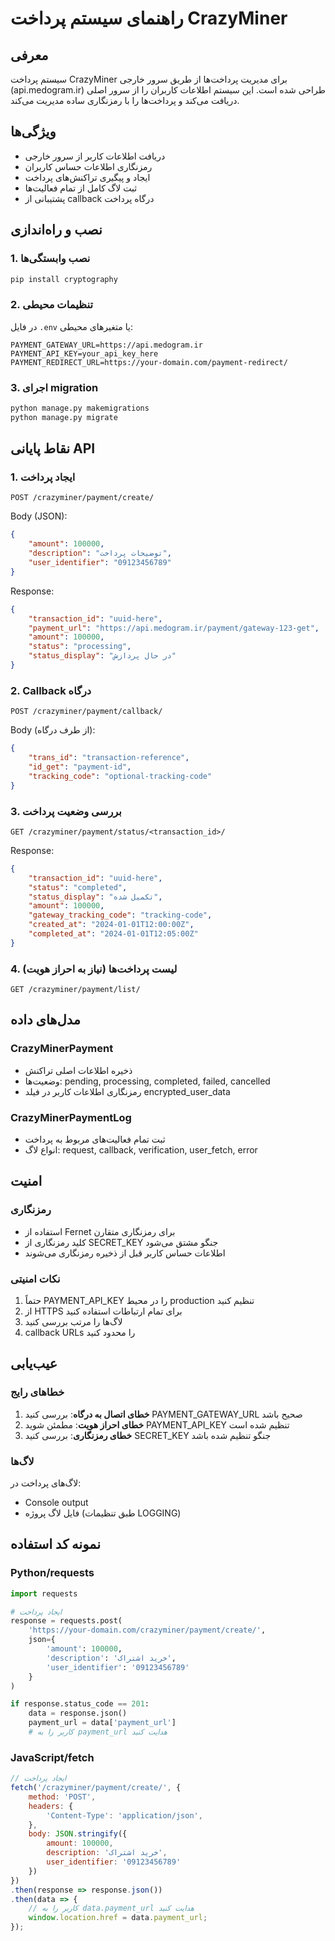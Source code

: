 # راهنمای سیستم پرداخت CrazyMiner

## معرفی
سیستم پرداخت CrazyMiner برای مدیریت پرداخت‌ها از طریق سرور خارجی (api.medogram.ir) طراحی شده است. این سیستم اطلاعات کاربران را از سرور اصلی دریافت می‌کند و پرداخت‌ها را با رمزنگاری ساده مدیریت می‌کند.

## ویژگی‌ها
- دریافت اطلاعات کاربر از سرور خارجی
- رمزنگاری اطلاعات حساس کاربران
- ایجاد و پیگیری تراکنش‌های پرداخت
- ثبت لاگ کامل از تمام فعالیت‌ها
- پشتیبانی از callback درگاه پرداخت

## نصب و راه‌اندازی

### 1. نصب وابستگی‌ها
```bash
pip install cryptography
```

### 2. تنظیمات محیطی
در فایل `.env` یا متغیرهای محیطی:
```env
PAYMENT_GATEWAY_URL=https://api.medogram.ir
PAYMENT_API_KEY=your_api_key_here
PAYMENT_REDIRECT_URL=https://your-domain.com/payment-redirect/
```

### 3. اجرای migration
```bash
python manage.py makemigrations
python manage.py migrate
```

## نقاط پایانی API

### 1. ایجاد پرداخت
```
POST /crazyminer/payment/create/
```

Body (JSON):
```json
{
    "amount": 100000,
    "description": "توضیحات پرداخت",
    "user_identifier": "09123456789"
}
```

Response:
```json
{
    "transaction_id": "uuid-here",
    "payment_url": "https://api.medogram.ir/payment/gateway-123-get",
    "amount": 100000,
    "status": "processing",
    "status_display": "در حال پردازش"
}
```

### 2. Callback درگاه
```
POST /crazyminer/payment/callback/
```

Body (از طرف درگاه):
```json
{
    "trans_id": "transaction-reference",
    "id_get": "payment-id",
    "tracking_code": "optional-tracking-code"
}
```

### 3. بررسی وضعیت پرداخت
```
GET /crazyminer/payment/status/<transaction_id>/
```

Response:
```json
{
    "transaction_id": "uuid-here",
    "status": "completed",
    "status_display": "تکمیل شده",
    "amount": 100000,
    "gateway_tracking_code": "tracking-code",
    "created_at": "2024-01-01T12:00:00Z",
    "completed_at": "2024-01-01T12:05:00Z"
}
```

### 4. لیست پرداخت‌ها (نیاز به احراز هویت)
```
GET /crazyminer/payment/list/
```

## مدل‌های داده

### CrazyMinerPayment
- ذخیره اطلاعات اصلی تراکنش
- وضعیت‌ها: pending, processing, completed, failed, cancelled
- رمزنگاری اطلاعات کاربر در فیلد encrypted_user_data

### CrazyMinerPaymentLog
- ثبت تمام فعالیت‌های مربوط به پرداخت
- انواع لاگ: request, callback, verification, user_fetch, error

## امنیت

### رمزنگاری
- استفاده از Fernet برای رمزنگاری متقارن
- کلید رمزنگاری از SECRET_KEY جنگو مشتق می‌شود
- اطلاعات حساس کاربر قبل از ذخیره رمزنگاری می‌شوند

### نکات امنیتی
1. حتماً PAYMENT_API_KEY را در محیط production تنظیم کنید
2. از HTTPS برای تمام ارتباطات استفاده کنید
3. لاگ‌ها را مرتب بررسی کنید
4. callback URLs را محدود کنید

## عیب‌یابی

### خطاهای رایج
1. **خطای اتصال به درگاه**: بررسی کنید PAYMENT_GATEWAY_URL صحیح باشد
2. **خطای احراز هویت**: مطمئن شوید PAYMENT_API_KEY تنظیم شده است
3. **خطای رمزنگاری**: بررسی کنید SECRET_KEY جنگو تنظیم شده باشد

### لاگ‌ها
لاگ‌های پرداخت در:
- Console output
- فایل لاگ پروژه (طبق تنظیمات LOGGING)

## نمونه کد استفاده

### Python/requests
```python
import requests

# ایجاد پرداخت
response = requests.post(
    'https://your-domain.com/crazyminer/payment/create/',
    json={
        'amount': 100000,
        'description': 'خرید اشتراک',
        'user_identifier': '09123456789'
    }
)

if response.status_code == 201:
    data = response.json()
    payment_url = data['payment_url']
    # کاربر را به payment_url هدایت کنید
```

### JavaScript/fetch
```javascript
// ایجاد پرداخت
fetch('/crazyminer/payment/create/', {
    method: 'POST',
    headers: {
        'Content-Type': 'application/json',
    },
    body: JSON.stringify({
        amount: 100000,
        description: 'خرید اشتراک',
        user_identifier: '09123456789'
    })
})
.then(response => response.json())
.then(data => {
    // کاربر را به data.payment_url هدایت کنید
    window.location.href = data.payment_url;
});
```